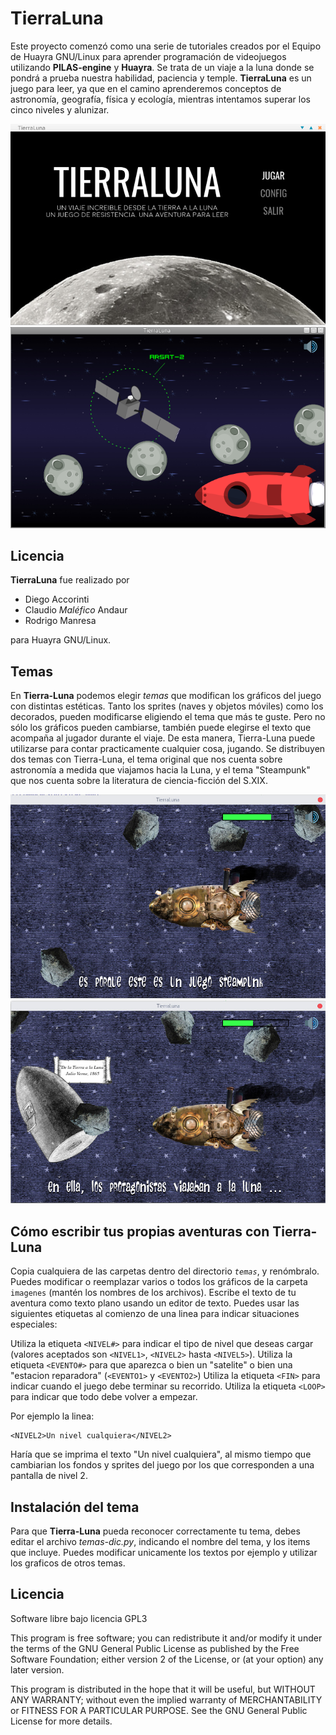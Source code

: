 # TierraLuna

Este proyecto comenzó como una serie de tutoriales creados por el Equipo de Huayra GNU/Linux para aprender programación de videojuegos utilizando **PILAS-engine** y **Huayra**. 
Se trata de un viaje a la luna donde se pondrá a prueba nuestra habilidad, paciencia y temple. **TierraLuna** es un juego para leer, ya que en el camino aprenderemos conceptos de astronomía, geografía, física y ecología, mientras intentamos superar los cinco niveles y alunizar.

![](imagenes/preview.png)
![](imagenes/preview3.png)

## Licencia

**TierraLuna** fue realizado por

* Diego Accorinti
* Claudio *Maléfico* Andaur
* Rodrigo Manresa

para Huayra GNU/Linux. 

## Temas

En **Tierra-Luna** podemos elegir *temas* que modifican los gráficos del juego con distintas estéticas. Tanto los sprites (naves y objetos móviles) como los decorados, pueden modificarse eligiendo el tema que más te guste. 
Pero no sólo los gráficos pueden cambiarse, también puede elegirse el texto que acompaña al jugador durante el viaje. De esta manera, Tierra-Luna puede utilizarse para contar practicamente cualquier cosa, jugando. 
Se distribuyen dos temas con Tierra-Luna, el tema original que nos cuenta sobre astronomía a medida que viajamos hacia la Luna, y el tema "Steampunk" que nos cuenta sobre la literatura de ciencia-ficción del S.XIX.

![](imagenes/preview4.jpg)
![](imagenes/preview5.jpg)

## Cómo escribir tus propias aventuras con **Tierra-Luna**

Copia cualquiera de las carpetas dentro del directorio *`temas`*, y renómbralo.
Puedes modificar o reemplazar varios o todos los gráficos de la carpeta `imagenes` (mantén los nombres de los archivos).
Escribe el texto de tu aventura como texto plano usando un editor de texto. Puedes usar las siguientes etiquetas al comienzo de una linea para indicar situaciones especiales:

Utiliza la etiqueta `<NIVEL#>` para indicar el tipo de nivel que deseas cargar (valores aceptados son `<NIVEL1>`, `<NIVEL2>` hasta `<NIVEL5>`).
Utiliza la etiqueta `<EVENTO#>` para que aparezca o bien un "satelite" o bien una "estacion reparadora" (`<EVENTO1>` y `<EVENTO2>`)
Utiliza la etiqueta `<FIN>` para indicar cuando el juego debe terminar su recorrido.
Utiliza la etiqueta `<LOOP>` para indicar que todo debe volver a empezar.

Por ejemplo la linea:

```
<NIVEL2>Un nivel cualquiera</NIVEL2>
```

Haría que se imprima el texto "Un nivel cualquiera", al mismo tiempo que cambiarian los fondos y sprites del juego por los que corresponden a una pantalla de nivel 2.

## Instalación del tema

Para que **Tierra-Luna** pueda reconocer correctamente tu tema, debes editar el archivo *temas-dic.py*, indicando el nombre del tema, y los items que incluye. 
Puedes modificar unicamente los textos por ejemplo y utilizar los graficos de otros temas.

## Licencia

Software libre bajo licencia GPL3 

This program is free software; you can redistribute it and/or modify
 it under the terms of the GNU General Public License as published by
the Free Software Foundation; either version 2 of the License, or
(at your option) any later version.

This program is distributed in the hope that it will be useful,
but WITHOUT ANY WARRANTY; without even the implied warranty of
MERCHANTABILITY or FITNESS FOR A PARTICULAR PURPOSE.  See the
GNU General Public License for more details.
